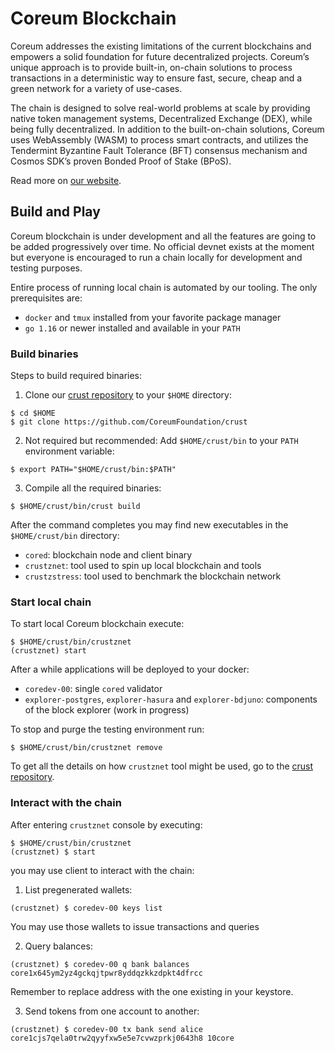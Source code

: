 # Coreum Blockchain

Coreum addresses the existing limitations of the current blockchains and empowers a solid foundation for future decentralized projects.
Coreum’s unique approach is to provide built-in, on-chain solutions to process transactions in a deterministic way to ensure fast, secure, cheap and a green network for a variety of use-cases.

The chain is designed to solve real-world problems at scale by providing native token management systems, Decentralized Exchange (DEX), while being fully decentralized. In addition to the built-on-chain solutions, Coreum uses WebAssembly (WASM) to process smart contracts, and utilizes the Tendermint Byzantine Fault Tolerance (BFT) consensus mechanism and Cosmos SDK’s proven Bonded Proof of Stake (BPoS).    

Read more on [our website](https://www.coreum.com).

## Build and Play

Coreum blockchain is under development and all the features are going to be added progressively over time.
No official devnet exists at the moment but everyone is encouraged to run a chain locally for development and testing purposes.

Entire process of running local chain is automated by our tooling. The only prerequisites are:
- `docker` and `tmux` installed from your favorite package manager
- `go 1.16` or newer installed and available in your `PATH`

### Build binaries

Steps to build required binaries:
1. Clone our [crust repository](https://github.com/CoreumFoundation/crust) to your `$HOME` directory:
```
$ cd $HOME
$ git clone https://github.com/CoreumFoundation/crust
```
2. Not required but recommended: Add `$HOME/crust/bin` to your `PATH` environment variable:
```
$ export PATH="$HOME/crust/bin:$PATH"
```
3. Compile all the required binaries:
```
$ $HOME/crust/bin/crust build
```

After the command completes you may find new executables in the `$HOME/crust/bin` directory:
- `cored`: blockchain node and client binary
- `crustznet`: tool used to spin up local blockchain and tools
- `crustzstress`: tool used to benchmark the blockchain network

### Start local chain

To start local Coreum blockchain execute:

```
$ $HOME/crust/bin/crustznet
(crustznet) start
```

After a while applications will be deployed to your docker:
- `coredev-00`: single `cored` validator
- `explorer-postgres`, `explorer-hasura` and `explorer-bdjuno`: components of the block explorer (work in progress)

To stop and purge the testing environment run:

```
$ $HOME/crust/bin/crustznet remove
```

To get all the details on how `crustznet` tool might be used, go to the [crust repository](https://github.com/CoreumFoundation/crust).

### Interact with the chain

After entering `crustznet` console by executing:

```
$ $HOME/crust/bin/crustznet
(crustznet) $ start
```
you may use client to interact with the chain:
1. List pregenerated wallets:
```
(crustznet) $ coredev-00 keys list
```
You may use those wallets to issue transactions and queries

2. Query balances:
```
(crustznet) $ coredev-00 q bank balances core1x645ym2yz4gckqjtpwr8yddqzkkzdpkt4dfrcc
```
Remember to replace address with the one existing in your keystore.

3. Send tokens from one account to another:
```
(crustznet) $ coredev-00 tx bank send alice core1cjs7qela0trw2qyyfxw5e5e7cvwzprkj0643h8 10core
```
